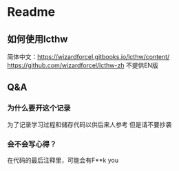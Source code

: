 # Readme
## 如何使用lcthw
简体中文：https://wizardforcel.gitbooks.io/lcthw/content/
		 https://github.com/wizardforcel/lcthw-zh
不提供EN版
## Q&A
### 为什么要开这个记录
为了记录学习过程和储存代码以供后来人参考
但是请不要抄袭
### 会不会写心得？
在代码的最后注释里，可能会有F**k you

